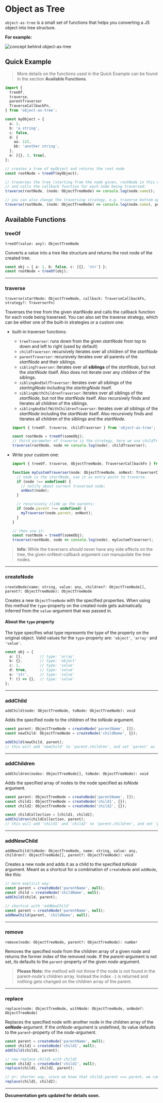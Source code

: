 # Object as Tree

`object-as-tree` is a small set of functions that helps you converting a JS object into tree structure.

**For example:**

![concept behind object-as-tree](https://gitlab.centigrade.de/julian.lang/object-tree/raw/6e771d0bf92c433cd59f50d966ea2af4d7c95fd8/docs/object-as-tree.jpg)

## Quick Example

> More details on the functions used in the Quick Example can be found in the section **Available Functions**.

```ts
import {
  treeOf,
  traverse,
  parentTraverser
  TraverseCallbackFn,
} from 'object-as-tree';

const myObject = {
  a: 1,
  b: 'a string',
  c: false,
  d: {
    aa: 123,
    bb: 'another string',
  },
  e: [{}, 2, true],
};

// creates a tree of myObject and returns the root node
const rootNode = treeOf(myObject);

// traverses the tree (starting from the node given, rootNode in this example)
// and calls the callback function for each node being traversed:
traverse(rootNode, (node: ObjectTreeNode) => console.log(node.name));

// you can also change the traversing strategy, e.g. traverse bottom up:
traverse(rootNode, (node: ObjectTreeNode) => console.log(node.name), parentTraverser);
```

## Available Functions

### treeOf

`treeOf(value: any): ObjectTreeNode`

Converts a value into a tree like structure and returns the root node of the created tree.

```ts
const obj = { a: 1, b: false, c: [{}, 'str'] };
const rootNode = treeOf(obj);
```

---

### traverse

`traverse(startNode: ObjectTreeNode, callback: TraverseCallbackFn, strategy?: TraverserFn)`

Traverses the tree from the given startNode and calls the callback function for each node being traversed. You can also set the traverse strategy, which can be either one of the built-in strategies or a custom one:

- built-in traverser functions:

  - `treeTraverser`: runs down from the given _startNode_ from top to down and left to right (used by default)
  - `childTraverser`: recursively iterates over all children of the _startNode_
  - `parentTraverser`: recursively iterates over all parents of the _startNode_ and their siblings.
  - `siblingTraverser`: iterates over all **siblings** of the _startNode_, but not the _startNode_ itself.
    Also does not iterate over any children of the siblings.
  - `siblingAndSelfTraverser`: iterates over all siblings of the _startingNode_ including the _startingNode_ itself.
  - `siblingWithChildrenTraverser`: iterates over all siblings of the _startNode_, but not the _startNode_ itself. Also recursively finds and iterates all children of the siblings.
  - `siblingAndSelfWithChildrenTraverser`: iterates over all siblings of the _startNode_ including the _startNode_ itself. Also recursively finds and iterates all children of the siblings and the _startNode_.

  ```ts
  import { treeOf, traverse, childTraverser } from 'object-as-tree';

  const rootNode = treeOf(someObj);
  // third parameter of traverse is the strategy, here we use childTraverser:
  traverse(rootNode, node => console.log(node), childTraverser);
  ```

- Write your custom one:

  ```ts
  import { treeOf, traverse, ObjectTreeNode, TraverserCallbackFn } from 'object-as-tree';

  function myCustomTraverser(node: ObjectTreeNode, onNext: TraverserCallbackFn): void {
    // node is the startNode, use it as entry point to traverse.
    if (node !== undefined) {
      // notify about current traversed node:
      onNext(node);
    }

    // recursively climb up the parents:
    if (node.parent !== undefined) {
      myTraverser(node.parent, onNext);
    }
  }

  // then use it:
  const rootNode = treeOf(someObj);
  traverse(rootNode, node => console.log(node), myCustomTraverser);
  ```

> **Info:** While the traversers _should never_ have any side effects on the tree, the given onNext-callback argument _can_ manupulate the tree nodes.

---

### createNode

`createNode(name: string, value: any, children?: ObjectTreeNode[], parent?: ObjectTreeNode): ObjectTreeNode`

Creates a new `ObjectTreeNode` with the specified properties. When using this method the `type`-property on the created node gets autmatically inferred from the `value`-argument that was passed in.

#### About the `type` property

The type specifies what type represents the type of the property on the original object. Valid values for the `type`-property are: `'object'`, `'array'` and `'value'`.

```ts
const obj = {
  a: [],        // type: 'array'
  b: {},        // type: 'object'
  c: 1,         // type: 'value'
  d: true,      // type: 'value'
  e: 'str',     // type: 'value'
  f: () => {},  // type: 'value'
};
```

---

### addChild

`addChild(node: ObjectTreeNode, toNode: ObjectTreeNode): void`

Adds the specified node to the children of the _toNode_ argument.

```ts
const parent: ObjectTreeNode = createNode('parentName', []);
const newChild: ObjectTreeNode = createNode('childName', {});

addChild(newChild, parent);
// this will add 'newChild' to 'parent.children', and set 'parent' as 'newChild.parent'
```
---

### addChildren

`addChildren(nodes: ObjectTreeNode[], toNode: ObjectTreeNode): void`

Adds the specified array of nodes to the node specified as _toNode_ argument.

```ts
const parent: ObjectTreeNode = createNode('parentName', []);
const child1: ObjectTreeNode = createNode('child1', {});
const child2: ObjectTreeNode = createNode('child2', {});

const childCollection = [child1, child2];
addChildren(childCollection, parent);
// this will add 'child1' and 'child2' to 'parent.children', and set 'parent' on both of these child nodes to the 'parent' node
```

---

### addNewChild

`addNewChild(toNode: ObjectTreeNode, name: string, value: any, children?: ObjectTreeNode[], parent?: ObjectTreeNode): void`

Creates a new node and adds it as a child to the specified _toNode_ argument. Meant as a shortcut for a combination of `createNode` and `addNode`, like this:

```ts
// more explicit way:
const parent = createNode('parentName', null);
const child = createNode('childName', null);
addChild(child, parent);

// shortcut with 'addNewChild'
const parent = createNode('parentName', null);
addNewChild(parent, 'childName', null);
```

---

### remove

`remove(node: ObjectTreeNode, parent?: ObjectTreeNode): number`

Removes the specified node from the children array of a given node and returns the former index of the removed node. If the *parent*-argument is not set, its defaults to the `parent`-property of the given *node*-argument.

> **Please Note:** the method will not throw if the node is not found in the parent-node's children array. Instead the index `-1` is returned and nothing gets changed on the children array of the parent.

---

### replace

`replace(node: ObjectTreeNode, withNode: ObjectTreeNode, onNode?: ObjectTreeNode)`

Replaces the specified node with another node in the children array of the **onNode**-argument. If the *onNode*-argument is undefined, its value defaults to the `parent`-property of the *node*-argument.

```ts
const parent = createNode('parentName', null);
const child1 = createNode('child1', null);
addChild(child1, parent);

// now replace child1 with child2
const child2 = createNode('child2', null);
replace(child1, child2, parent);

// or: shorter way, since we know that child1.parent === parent, we can omit the third argument:
replace(child1, child2);
```

---

**Documentation gets updated for details soon.**
